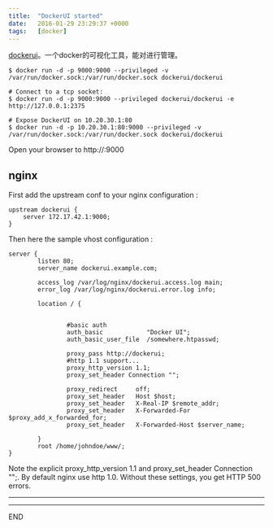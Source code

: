 ```yaml
---
title:  "DockerUI started"
date:   2016-01-29 23:29:37 +0000
tags:   [docker]
---
```


[dockerui](https://github.com/crosbymichael/dockerui)。一个docker的可视化工具，能对进行管理。

```
$ docker run -d -p 9000:9000 --privileged -v /var/run/docker.sock:/var/run/docker.sock dockerui/dockerui

# Connect to a tcp socket:
$ docker run -d -p 9000:9000 --privileged dockerui/dockerui -e http://127.0.0.1:2375

# Expose DockerUI on 10.20.30.1:80
$ docker run -d -p 10.20.30.1:80:9000 --privileged -v /var/run/docker.sock:/var/run/docker.sock dockerui/dockerui
```

Open your browser to http://<dockerd host ip>:9000

## nginx
First add the upstream conf to your nginx configuration :

```
upstream dockerui {
    server 172.17.42.1:9000;
}
```
Then here the sample vhost configuration :

```
server {
        listen 80;
        server_name dockerui.example.com;

        access_log /var/log/nginx/dockerui.access.log main;
        error_log /var/log/nginx/dockerui.error.log info;

        location / {


                #basic auth
                auth_basic            "Docker UI";
                auth_basic_user_file  /somewhere.htpasswd;

                proxy_pass http://dockerui;
                #http 1.1 support...
                proxy_http_version 1.1;
                proxy_set_header Connection "";

                proxy_redirect     off;
                proxy_set_header   Host $host;
                proxy_set_header   X-Real-IP $remote_addr;
                proxy_set_header   X-Forwarded-For $proxy_add_x_forwarded_for;
                proxy_set_header   X-Forwarded-Host $server_name;

        }
        root /home/johndoe/www/;
}
```
Note the explicit proxy_http_version 1.1 and proxy_set_header Connection "";. By default nginx use http 1.0. Without these settings, you get HTTP 500 errors.

****

---
END